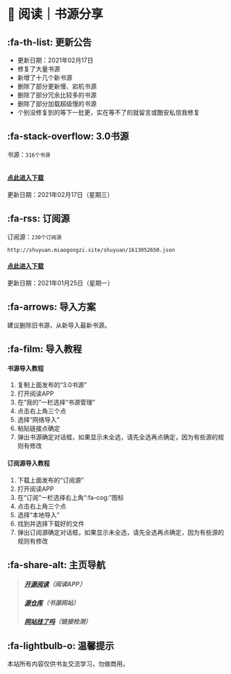 # 📖 阅读｜书源分享

##  :fa-th-list: 更新公告
- 更新日期：2021年02月17日
- 修复了大量书源
- 新增了十几个新书源
- 删除了部分更新慢、宕机书源
- 删除了部分冗余比较多的书源
- 删除了部分加载超级慢的书源
- 个别没修复到的等下一批更，实在等不了的就留言或酷安私信我修复

##  :fa-stack-overflow: 3.0书源
书源：`316个书源`
```

```
#### [点此进入下载](https://wwi.lanzous.com/b05hl9sf)
更新日期：2021年02月17日（星期三）
##  :fa-rss: 订阅源
订阅源：`230个订阅源`

```
http://shuyuan.miaogongzi.site/shuyuan/1613052650.json
```

#### [点此进入下载](https://wwi.lanzous.com/b00nemyqf)
更新日期：2021年01月25日（星期一）
##  :fa-arrows: 导入方案
建议删除旧书源，从新导入最新书源。
##  :fa-film: 导入教程
#### 书源导入教程
1. 复制上面发布的“3.0书源”
2. 打开阅读APP
3. 在“我的”一栏选择“书源管理”
4. 点击右上角三个点
5. 选择“网络导入”
6. 粘贴链接点确定
7. 弹出书源确定对话框，如果显示未全选，请先全选再点确定，因为有些源的规则有修改
#### 订阅源导入教程
1. 下载上面发布的“订阅源”
2. 打开阅读APP
3. 在“订阅”一栏选择右上角“:fa-cog:”图标
4. 点击右上角三个点
5. 选择“本地导入”
6. 找到并选择下载好的文件
7. 弹出订阅源确定对话框，如果显示未全选，请先全选再点确定，因为有些源的规则有修改
##   :fa-share-alt: 主页导航
> ##### [开源阅读](https://github.com/gedoor/legado/releases/)（阅读APP）
> ##### [源仓库](http://yck.mumuceo.com/)（书源网站）
> ##### [网站挂了吗](https://gualemang.com/)（链接检测）
##  :fa-lightbulb-o: 温馨提示
本站所有内容仅供书友交流学习，勿做商用。